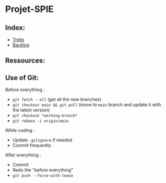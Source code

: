 # Projet-SPIE

## Index:

- [Trello](https://trello.com/b/Vq1Tad50/projet-pld-agile)
- [Backlog](https://docs.google.com/document/d/1r-AfEu88P8UFrHhzVa6V-Ib7-K1yhyPsC5GfzGUBNdg/edit?tab=t.0)

## Ressources:

## Use of Git:
Before everything :
 - `git fetch --all` (get all the new branches)
 - `git checkout main && git pull` (move to `main` branch and update it with the latest version)
 - `git checkout *working-branch*`
 - `git rebase -i origin/main`

While coding :
 - Update `.gitignore` if needed
 - Commit frequently

After everything :
 - Commit
 - Redo the "before everything"
 - `git push --force-with-lease`